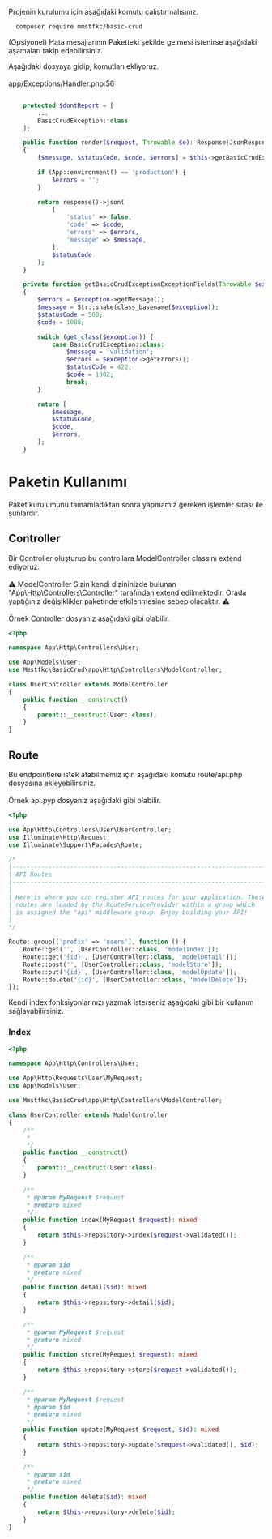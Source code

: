 Projenin kurulumu için aşağıdaki komutu çalıştırmalısınız.

```bash
  composer require mmstfkc/basic-crud
```

(Opsiyonel)
Hata mesajlarının Paketteki şekilde gelmesi istenirse aşağıdaki aşamaları takip edebilirsiniz.

Aşağıdaki dosyaya gidip, komutları ekliyoruz. <br><br>
app/Exceptions/Handler.php:56

```php

    protected $dontReport = [
        ...
        BasicCrudException::class
    ];

    public function render($request, Throwable $e): Response|JsonResponse
    {
        [$message, $statusCode, $code, $errors] = $this->getBasicCrudExceptionExceptionFields($e);

        if (App::environment() == 'production') {
            $errors = '';
        }

        return response()->json(
            [
                'status' => false,
                'code' => $code,
                'errors' => $errors,
                'message' => $message,
            ],
            $statusCode
        );
    }

    private function getBasicCrudExceptionExceptionFields(Throwable $exception): array
    {
        $errors = $exception->getMessage();
        $message = Str::snake(class_basename($exception));
        $statusCode = 500;
        $code = 1008;

        switch (get_class($exception)) {
            case BasicCrudException::class:
                $message = 'validation';
                $errors = $exception->getErrors();
                $statusCode = 422;
                $code = 1002;
                break;
        }

        return [
            $message,
            $statusCode,
            $code,
            $errors,
        ];
    }
```

# Paketin Kullanımı

Paket kurulumunu tamamladıktan sonra yapmamız gereken işlemler sırası ile şunlardır.

## Controller

Bir Controller oluşturup bu controllara ModelController classını extend ediyoruz. 
<br><br> :warning:
ModelController Sizin kendi dizininizde bulunan "App\Http\Controllers\Controller" tarafından extend edilmektedir.
Orada yaptığınız değişiklikler paketinde etkilenmesine sebep olacaktır. :warning:
<br><br>Örnek Controller dosyanız aşağıdaki gibi olabilir.

```php
<?php

namespace App\Http\Controllers\User;

use App\Models\User;
use Mmstfkc\BasicCrud\app\Http\Controllers\ModelController;

class UserController extends ModelController
{
    public function __construct()
    {
        parent::__construct(User::class);
    }
}
```

## Route

Bu endpointlere istek atabilmemiz için aşağıdaki komutu route/api.php dosyasına ekleyebilirsiniz.
<br><br>Örnek api.pyp dosyanız aşağıdaki gibi olabilir.

```php
<?php

use App\Http\Controllers\User\UserController;
use Illuminate\Http\Request;
use Illuminate\Support\Facades\Route;

/*
|--------------------------------------------------------------------------
| API Routes
|--------------------------------------------------------------------------
|
| Here is where you can register API routes for your application. These
| routes are loaded by the RouteServiceProvider within a group which
| is assigned the "api" middleware group. Enjoy building your API!
|
*/

Route::group(['prefix' => 'users'], function () {
    Route::get('', [UserController::class, 'modelIndex']);
    Route::get('{id}', [UserController::class, 'modelDetail']);
    Route::post('', [UserController::class, 'modelStore']);
    Route::put('{id}', [UserController::class, 'modelUpdate']);
    Route::delete('{id}', [UserController::class, 'modelDelete']);
});
```

Kendi index fonksiyonlarınızı yazmak isterseniz aşağıdaki gibi bir kullanım sağlayabilirsiniz.

### Index

```php
<?php

namespace App\Http\Controllers\User;

use App\Http\Requests\User\MyRequest;
use App\Models\User;

use Mmstfkc\BasicCrud\app\Http\Controllers\ModelController;

class UserController extends ModelController
{
    /**
     *
     */
    public function __construct()
    {
        parent::__construct(User::class);
    }

    /**
     * @param MyRequest $request
     * @return mixed
     */
    public function index(MyRequest $request): mixed
    {
        return $this->repository->index($request->validated());
    }

    /**
     * @param $id
     * @return mixed
     */
    public function detail($id): mixed
    {
        return $this->repository->detail($id);
    }

    /**
     * @param MyRequest $request
     * @return mixed
     */
    public function store(MyRequest $request): mixed
    {
        return $this->repository->store($request->validated());
    }

    /**
     * @param MyRequest $request
     * @param $id
     * @return mixed
     */
    public function update(MyRequest $request, $id): mixed
    {
        return $this->repository->update($request->validated(), $id);
    }

    /**
     * @param $id
     * @return mixed
     */
    public function delete($id): mixed
    {
        return $this->repository->delete($id);
    }
}
```

